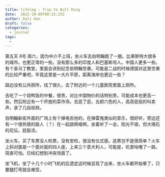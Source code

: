 ```yaml
---
title: lifelog - Trip to Bull Ring
date:  2022-10-08T08:15:25Z
author: Dali Han
draft: false
categories:
  - journal
tags:
  - 
---
```


第五天 8号 周六，因为中介不上班，坐火车去伯明翰跑了一圈。比莱斯特大很多的城市。也更正常的一些。没有那么多的印度人和巴基斯坦人。中国人更多一些。有个圣马丁教堂，里面会讲到纪念伯明翰空袭，可能是二战的时候德国对这里空袭的比较严重吧，毕竟这里是一大片平原，距离海岸也更近一些？

路边没有公共厕所，找了很久，去了附近的一个儿童医院里面上厕所。

去吃了一个烧鸭饭的中餐，很贵，对比中国物价的话特别贵，可能成本也更高一些。然后附近有一个开放的菜市场，去逛了逛，五颜六色的人，高高低低的叫卖声，录了几段视频。

伯明翰新街外面的广场上有个弹电吉他的，在弹雷鬼类似的音乐，很好听，旁边还有一个很热情的路人（？）在一起跳啊唱啊，坐着听了一会，阳光不错，但大理石的花坛，屁股凉。

坐火车。买了车票没人检票，没有安检，很没有仪式感。逃票岂不是很简单？火车上斜对面是一个面对面的四人座，上来三个意大利人，可能是，叽里咕噜了一路。简直可怕。已经幻想到冲突场面了。

坐飞机，坐了十几个小时飞机的后遗症这时候显现了出来，坐火车都开始晕了，只要腿打弯就会难受。